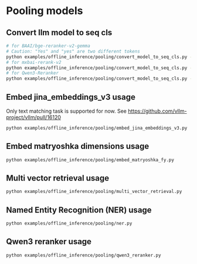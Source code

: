 # Pooling models

## Convert llm model to seq cls

```bash
# for BAAI/bge-reranker-v2-gemma
# Caution: "Yes" and "yes" are two different tokens
python examples/offline_inference/pooling/convert_model_to_seq_cls.py --model_name BAAI/bge-reranker-v2-gemma --classifier_from_tokens '["Yes"]' --method no_post_processing --path ./bge-reranker-v2-gemma-seq-cls
# for mxbai-rerank-v2
python examples/offline_inference/pooling/convert_model_to_seq_cls.py --model_name mixedbread-ai/mxbai-rerank-base-v2 --classifier_from_tokens '["0", "1"]' --method from_2_way_softmax --path ./mxbai-rerank-base-v2-seq-cls
# for Qwen3-Reranker
python examples/offline_inference/pooling/convert_model_to_seq_cls.py --model_name Qwen/Qwen3-Reranker-0.6B --classifier_from_tokens '["no", "yes"]' --method from_2_way_softmax --path ./Qwen3-Reranker-0.6B-seq-cls
```

## Embed jina_embeddings_v3 usage

Only text matching task is supported for now. See <https://github.com/vllm-project/vllm/pull/16120>

```bash
python examples/offline_inference/pooling/embed_jina_embeddings_v3.py
```

## Embed matryoshka dimensions usage

```bash
python examples/offline_inference/pooling/embed_matryoshka_fy.py
```

## Multi vector retrieval usage

```bash
python examples/offline_inference/pooling/multi_vector_retrieval.py
```

## Named Entity Recognition (NER) usage

```bash
python examples/offline_inference/pooling/ner.py
```

## Qwen3 reranker usage

```bash
python examples/offline_inference/pooling/qwen3_reranker.py
```
